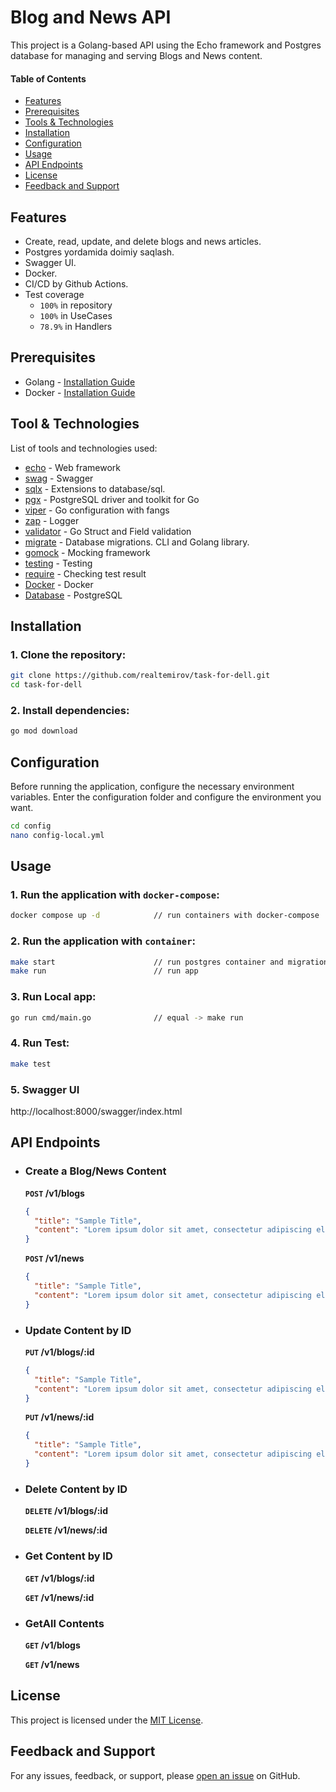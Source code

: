 # Blog and News API
This project is a Golang-based API using the Echo framework and Postgres database for managing and serving Blogs and News content.

#### Table of Contents
* [Features](#features)
* [Prerequisites](#prerequisites)
* [Tools & Technologies](#tool--technologies)
* [Installation](#installation)
* [Configuration](#configuration)
* [Usage](#usage)
* [API Endpoints](#api-endpoints)
* [License](#license)
* [Feedback and Support](#feedback-and-support)

## Features
* Create, read, update, and delete blogs and news articles.
* Postgres yordamida doimiy saqlash.
* Swagger UI.
* Docker.
* CI/CD by Github Actions.
* Test coverage
  * `100%` in repository
  * `100%` in UseCases
  * `78.9%` in Handlers

## Prerequisites
* Golang - [Installation Guide](https://golang.org/doc/install)
* Docker - [Installation Guide](https://docs.docker.com/engine/install/)

## Tool & Technologies
List of tools and technologies used:
* [echo](https://github.com/labstack/echo) - Web framework
* [swag](https://github.com/swaggo/swag) - Swagger
* [sqlx](https://github.com/jmoiron/sqlx) - Extensions to database/sql.
* [pgx](https://github.com/jackc/pgx) - PostgreSQL driver and toolkit for Go
* [viper](https://github.com/spf13/viper) - Go configuration with fangs
* [zap](https://github.com/uber-go/zap) - Logger
* [validator](https://github.com/go-playground/validator) - Go Struct and Field validation
* [migrate](https://github.com/golang-migrate/migrate) - Database migrations. CLI and Golang library.
* [gomock](https://github.com/golang/mock) - Mocking framework
* [testing](https://pkg.go.dev/testing) - Testing
* [require](https://github.com/stretchr/testify/require) - Checking test result
* [Docker](https://www.docker.com/) - Docker
* [Database](https://www.postgresql.org/) - PostgreSQL


## Installation
### 1. Clone the repository:
```bash
git clone https://github.com/realtemirov/task-for-dell.git
cd task-for-dell
```

### 2. Install dependencies:
```bash
go mod download
```
## Configuration
Before running the application, configure the necessary environment variables. Enter the configuration folder and configure the environment you want.
```bash
cd config
nano config-local.yml
```

## Usage
### 1. Run the application with `docker-compose`:
```bash
docker compose up -d            // run containers with docker-compose
```

### 2. Run the application with `container`:
```bash
make start                      // run postgres container and migration-up
make run                        // run app
```

### 3. Run Local app:
```bash
go run cmd/main.go              // equal -> make run
```
### 4. Run Test:
```bash
make test
```

### 5. Swagger UI
http://localhost:8000/swagger/index.html

## API Endpoints
* ### Create a Blog/News Content
  **`POST` /v1/blogs**
  ```json
  {
    "title": "Sample Title",
    "content": "Lorem ipsum dolor sit amet, consectetur adipiscing elit."
  }
  ```

  **`POST` /v1/news**
  ```json
  {
    "title": "Sample Title",
    "content": "Lorem ipsum dolor sit amet, consectetur adipiscing elit."
  }
  ```
* ### Update Content by ID
  **`PUT` /v1/blogs/:id**
  ```json
  {
    "title": "Sample Title",
    "content": "Lorem ipsum dolor sit amet, consectetur adipiscing elit."
  }
  ```

  **`PUT` /v1/news/:id**
  ```json
  {
    "title": "Sample Title",
    "content": "Lorem ipsum dolor sit amet, consectetur adipiscing elit."
  }

* ### Delete Content by ID
  **`DELETE` /v1/blogs/:id**

  **`DELETE` /v1/news/:id**

* ### Get Content by ID
  **`GET` /v1/blogs/:id**

  **`GET` /v1/news/:id**

* ### GetAll Contents
  **`GET` /v1/blogs**

  **`GET` /v1/news**

## License
This project is licensed under the [MIT License](./LICENSE).

## Feedback and Support
For any issues, feedback, or support, please [open an issue](https://github.com/realtemirov/task-for-dell/issues) on GitHub.